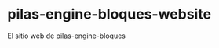 # pilas-engine-bloques-website

El sitio web de pilas-engine-bloques


































